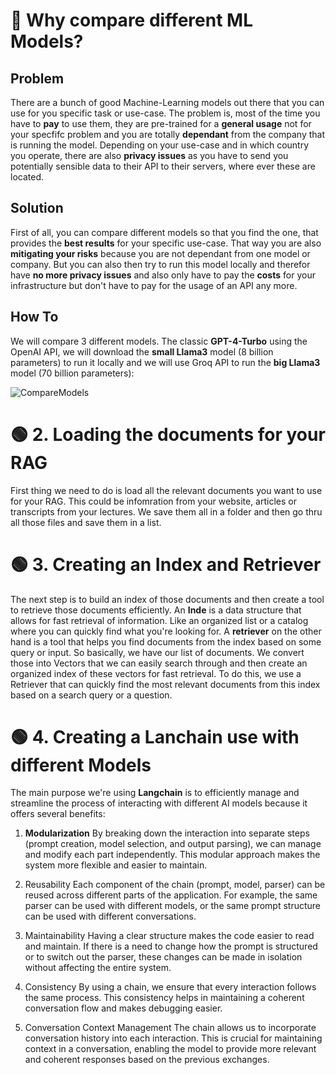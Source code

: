 # 🔴 Why compare different ML Models?

## Problem
There are a bunch of good Machine-Learning models out there that you can use for you specific task or use-case. The problem is, most of the time you have to **pay** to use them, they are pre-trained for a **general usage** not for your specfifc problem and you are totally **dependant** from the company that is running the model. Depending on your use-case and in which country you operate, there are also **privacy issues** as you have to send you potentially sensible data to their API to their servers, where ever these are located.

## Solution
First of all, you can compare different models so that you find the one, that provides the **best results** for your specific use-case. That way you are also **mitigating your risks** because you are not dependant from one model or company. But you can also then try to run this model locally and therefor have **no more privacy issues** and also only have to pay the **costs** for your infrastructure but don't have to pay for the usage of an API any more.

## How To
We will compare 3 different models. The classic **GPT-4-Turbo** using the OpenAI API, we will download the **small Llama3** model (8 billion parameters) to run it locally and we will use Groq API to run the **big Llama3** model (70 billion parameters):

![CompareModels](https://github.com/Tobander/MLProject-CompareModels/assets/45336196/6d31b842-30d1-4236-91e1-aff023067a1e)

# 🟢 2. Loading the documents for your RAG
First thing we need to do is load all the relevant documents you want to use for your RAG. This could be infomration from your website, articles or transcripts from your lectures. We save them all in a folder and then go thru all those files and save them in a list.

# 🟢 3. Creating an Index and Retriever
The next step is to build an index of those documents and then create a tool to retrieve those documents efficiently. An **Inde** is a data structure that allows for fast retrieval of information. Like an organized list or a catalog where you can quickly find what you're looking for. A **retriever** on the other hand is a tool that helps you find documents from the index based on some query or input. So basically, we have our list of documents. We convert those  into Vectors that we can easily search through and then create an organized index of these vectors for fast retrieval. To do this, we use a Retriever that can quickly find the most relevant documents from this index based on a search query or a question.

# 🟢 4. Creating a Lanchain use with different Models
The main purpose we're using **Langchain** is to efficiently manage and streamline the process of interacting with different AI models because it offers several benefits:

1. **Modularization**
By breaking down the interaction into separate steps (prompt creation, model selection, and output parsing), we can manage and modify each part independently. This modular approach makes the system more flexible and easier to maintain.

2. Reusability
Each component of the chain (prompt, model, parser) can be reused across different parts of the application. For example, the same parser can be used with different models, or the same prompt structure can be used with different conversations.

3. Maintainability
Having a clear structure makes the code easier to read and maintain. If there is a need to change how the prompt is structured or to switch out the parser, these changes can be made in isolation without affecting the entire system.

4. Consistency
By using a chain, we ensure that every interaction follows the same process. This consistency helps in maintaining a coherent conversation flow and makes debugging easier.

5. Conversation Context Management
The chain allows us to incorporate conversation history into each interaction. This is crucial for maintaining context in a conversation, enabling the model to provide more relevant and coherent responses based on the previous exchanges.
